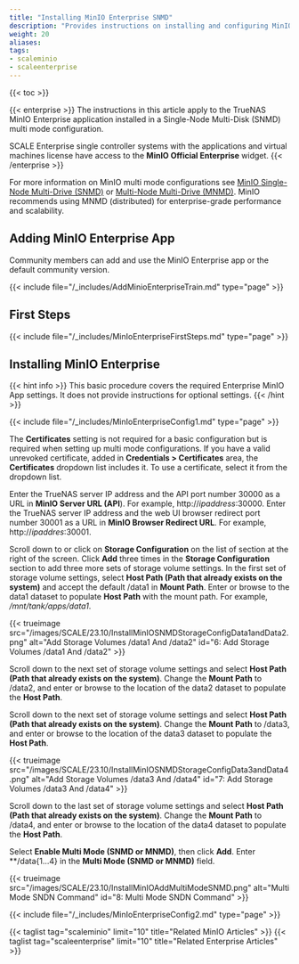 ```yaml
---
title: "Installing MinIO Enterprise SNMD"
description: "Provides instructions on installing and configuring MinIO Enterprise in a Single-Node Multi-Disk (SNMD) configuration."
weight: 20 
aliases: 
tags:
- scaleminio
- scaleenterprise
---
```



{{< toc >}}

{{< enterprise >}}
The instructions in this article apply to the TrueNAS MinIO Enterprise application installed in a Single-Node Multi-Disk (SNMD) multi mode configuration. 

SCALE Enterprise single controller systems with the applications and virtual machines license have access to the **MinIO Official Enterprise** widget. 
{{< /enterprise >}}

For more information on MinIO multi mode configurations see [MinIO Single-Node Multi-Drive (SNMD)](https://min.io/docs/minio/linux/operations/install-deploy-manage/deploy-minio-single-node-multi-drive.html) or [Multi-Node Multi-Drive (MNMD)](https://min.io/docs/minio/linux/operations/install-deploy-manage/deploy-minio-multi-node-multi-drive.html#minio-mnmd). MinIO recommends using MNMD (distributed) for enterprise-grade performance and scalability.

## Adding MinIO Enterprise App
Community members can add and use the MinIO Enterprise app or the default community version.

{{< include file="/_includes/AddMinioEnterpriseTrain.md" type="page" >}}

## First Steps

{{< include file="/_includes/MinIoEnterpriseFirstSteps.md" type="page" >}}

## Installing MinIO Enterprise
{{< hint info >}}
This basic procedure covers the required Enterprise MinIO App settings.
It does not provide instructions for optional settings.
{{< /hint >}}

{{< include file="/_includes/MinIoEnterpriseConfig1.md" type="page" >}}

The **Certificates** setting is not required for a basic configuration but is required when setting up multi mode configurations.
If you have a valid unrevoked certificate, added in **Credentials > Certificates** area, the **Certificates** dropdown list includes it. 
To use a certificate, select it from the dropdown list.

Enter the TrueNAS server IP address and the API port number 30000 as a URL in **MinIO Server URL (API**). For example, http://*ipaddress*:30000.
Enter the TrueNAS server IP address and the web UI browser redirect port number 30001 as a URL in **MinIO Browser Redirect URL**. For example, http://*ipaddres*:30001.

Scroll down to or click on **Storage Configuration** on the list of section at the right of the screen. 
Click **Add** three times in the **Storage Configuration** section to add three more sets of storage volume settings. 
In the first set of storage volume settings, select **Host Path (Path that already exists on the system)** and accept the default /data1 in **Mount Path**. 
Enter or browse to the data1 dataset to populate **Host Path** with the mount path. For example, */mnt/tank/apps/data1*.

{{< trueimage src="/images/SCALE/23.10/InstallMinIOSNMDStorageConfigData1andData2.png" alt="Add Storage Volumes /data1 And /data2" id="6: Add Storage Volumes /data1 And /data2" >}}

Scroll down to the next set of storage volume settings and select **Host Path (Path that already exists on the system)**. 
Change the **Mount Path** to /data2, and enter or browse to the location of the data2 dataset to populate the **Host Path**.

Scroll down to the next set of storage volume settings and select **Host Path (Path that already exists on the system)**. 
Change the **Mount Path** to /data3, and enter or browse to the location of the data3 dataset to populate the **Host Path**.

{{< trueimage src="/images/SCALE/23.10/InstallMinIOSNMDStorageConfigData3andData4.png" alt="Add Storage Volumes /data3 And /data4" id="7: Add Storage Volumes /data3 And /data4" >}}

Scroll down to the last set of storage volume settings and select **Host Path (Path that already exists on the system)**. 
Change the **Mount Path** to /data4, and enter or browse to the location of the data4 dataset to populate the **Host Path**.

Select **Enable Multi Mode (SNMD or MNMD)**, then click **Add**. 
Enter **/data{1...4} in the **Multi Mode (SNMD or MNMD)** field.

{{< trueimage src="/images/SCALE/23.10/InstallMinIOAddMultiModeSNMD.png" alt="Multi Mode SNDN Command" id="8: Multi Mode SNDN Command" >}}

{{< include file="/_includes/MinIoEnterpriseConfig2.md" type="page" >}}

{{< taglist tag="scaleminio" limit="10" title="Related MinIO Articles" >}}
{{< taglist tag="scaleenterprise" limit="10" title="Related Enterprise Articles" >}}
